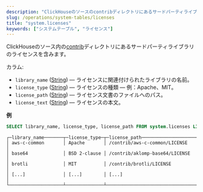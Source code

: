 ```yaml
---
description: "ClickHouseのソースのcontribディレクトリにあるサードパーティライブラリのライセンスを含むシステムテーブル。"
slug: /operations/system-tables/licenses
title: "system.licenses"
keywords: ["システムテーブル", "ライセンス"]
---
```


ClickHouseのソース内の[contrib](https://github.com/ClickHouse/ClickHouse/tree/master/contrib)ディレクトリにあるサードパーティライブラリのライセンスを含みます。

カラム:

- `library_name` ([String](../../sql-reference/data-types/string.md)) — ライセンスに関連付けられたライブラリの名前。
- `license_type` ([String](../../sql-reference/data-types/string.md)) — ライセンスの種類 — 例：Apache、MIT。
- `license_path` ([String](../../sql-reference/data-types/string.md)) — ライセンス文書のファイルへのパス。
- `license_text` ([String](../../sql-reference/data-types/string.md)) — ライセンスの本文。

**例**

``` sql
SELECT library_name, license_type, license_path FROM system.licenses LIMIT 15
```

``` text
┌─library_name───────┬─license_type─┬─license_path────────────────────────┐
│ aws-c-common       │ Apache       │ /contrib/aws-c-common/LICENSE       │
│ base64             │ BSD 2-clause │ /contrib/aklomp-base64/LICENSE      │
│ brotli             │ MIT          │ /contrib/brotli/LICENSE             │
│ [...]              │ [...]        │ [...]                               │
└────────────────────┴──────────────┴─────────────────────────────────────┘

```

